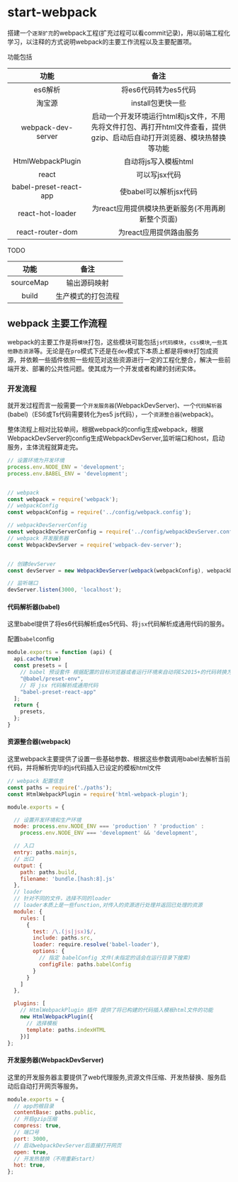 # start-webpack

搭建一个`逐渐扩充`的webpack工程(扩充过程可以看commit记录)，用以前端工程化学习，以注释的方式说明webpack的主要工作流程以及主要配置项。

功能包括

|功能|备注|
|:--:|:--:|
|es6解析|将es6代码转为es5代码|
|淘宝源|install包更快一些|
|webpack-dev-server|启动一个开发环境运行html和js文件，不用先将文件打包、再打开html文件查看，提供gzip、启动后自动打开浏览器、模块热替换等功能|
|HtmlWebpackPlugin|自动将js写入模板html|
|react|可以写jsx代码|
|babel-preset-react-app|使babel可以解析jsx代码|
|react-hot-loader|为react应用提供模块热更新服务(不用再刷新整个页面)|
|react-router-dom|为react应用提供路由服务|

TODO

|功能|备注|
|:--:|:--:|
|sourceMap|输出源码映射|
|build|生产模式的打包流程|

## webpack 主要工作流程
webpack的主要工作是将`模块`打包，这些模块可能包括`js代码模块`，`css模块`,`一些其他静态资源`等。无论是在`pro`模式下还是在`dev`模式下本质上都是将`模块`打包成资源，并依赖一些插件依照一些规范对这些资源进行一定的工程化整合，解决一些前端开发、部署的公共性问题。使其成为一个开发或者构建的封闭实体。

### 开发流程
就开发过程而言一般需要一个`开发服务器`(WebpackDevServer)、一个`代码解析器`(babel)（ES6或Ts代码需要转化为es5 js代码），一个`资源整合器`(webpack)。

整体流程上相对比较单间，根据webpack的config生成webpack，根据WebpackDevServer的config生成WebpackDevServer,监听端口和host，启动服务，主体流程就算走完。

```javascript
// 设置环境为开发环境
process.env.NODE_ENV = 'development';
process.env.BABEL_ENV = 'development';


// webpack
const webpack = require('webpack');
// webpackConfig
const webpackConfig = require('../config/webpack.config');

// webpackDevServerConfig
const webpackDevServerConfig = require('../config/webpackDevServer.config');
// webpack 开发服务器
const WebpackDevServer = require('webpack-dev-server');


// 创建devServer
const devServer = new WebpackDevServer(webpack(webpackConfig), webpackDevServerConfig);

// 监听端口
devServer.listen(3000, 'localhost');
```
#### 代码解析器(babel)
这里babel提供了将es6代码解析成es5代码、将`jsx`代码解析成通用代码的服务。

配置`babel`config
```javascript
module.exports = function (api) {
  api.cache(true)
  const presets = [
    // babel 预设套件 根据配置的目标浏览器或者运行环境来自动将ES2015+的代码转换为es5
    "@babel/preset-env",
    // 将 jsx 代码解析成通用代码
    "babel-preset-react-app"
  ];
  return {
    presets,
  };
}
```
#### 资源整合器(webpack)

这里webpack主要提供了设置一些基础参数、根据这些参数调用babel去解析当前代码，并将解析完毕的js代码插入已设定的模板html文件

```javascript
// webpack 配置信息
const paths = require('./paths');
const HtmlWebpackPlugin = require('html-webpack-plugin');

module.exports = {

  // 设置开发环境和生产环境
  mode: process.env.NODE_ENV === 'production' ? 'production' :
    process.env.NODE_ENV === 'development' && 'development',

  // 入口
  entry: paths.mainjs,
  // 出口
  output: {
    path: paths.build,
    filename: 'bundle.[hash:8].js'
  },
  // loader
  // 针对不同的文件，选择不同的loader
  // loader本质上是一些function,对传入的资源进行处理并返回已处理的资源
  module: {
    rules: [
      {
        test: /\.(js|jsx)$/,
        include: paths.src,
        loader: require.resolve('babel-loader'),
        options: {
          // 指定 babelConfig 文件(未指定的话会在运行目录下搜索)
          configFile: paths.babelConfig
        }
      }
    ]
  },

  plugins: [
    // HtmlWebpackPlugin 插件 提供了将已构建的代码插入模板html文件的功能
    new HtmlWebpackPlugin({
      // 选择模板
      template: paths.indexHTML
    })]
};

```

#### 开发服务器(WebpackDevServer)
这里的开发服务器主要提供了web代理服务,资源文件压缩、开发热替换、服务启动后自动打开网页等服务。

```javascript
module.exports = {
  // app的根目录
  contentBase: paths.public,
  // 开启gzip压缩
  compress: true,
  // 端口号
  port: 3000,
  // 启动webpackDevServer后直接打开网页
  open: true,
  // 开发热替换（不用重新start）
  hot: true,
};
```
